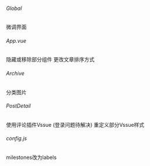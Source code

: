 ###### Global
微调界面

###### App.vue
隐藏或移除部分组件
更改文章排序方式

###### Archive
分类图片

###### PostDetail
使用评论插件Vssue (登录问题待解决)
重定义部分Vssue样式

###### config.js
milestones改为labels